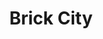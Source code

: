 ---
pid: WS156
title: Brick City
location_transcription: "??"
zipcode: '19125'
outside_phl: 
neighborhood: Fishtown,Kensington
age: '35'
age_range: 30-39
instagram: 
image_file_name: WS_156.jpg
proposal_transcription: A monument to the bricks that built Philly and so many of
  its buildings & houses. Especially the row home !
topic: Architecture,Philadelphia
topic_summary: 0, 0
type: Sculpture Statue
keywords_other: History, Philadelphia
credit: Whitney Barnebay
image_labels: But in the shape of the LOVE statue.
twitter: wbool
facebook: 
permalink: "/monuments/ws156/"
layout: item-page
---
